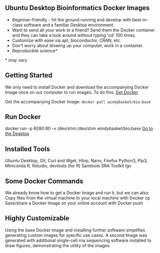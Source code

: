 ## Ubuntu Desktop Bioinformatics Docker Images

- Beginner-friendly - hit the ground running and develop with best-in-class software and a familiar Desktop environment.
- Want to send all your work to a friend? Send them the Docker container and they can take a look around without typing 'cd' 100 times.
- Customize with ease via apt, bioconductor, CRAN, etc.
- Don't worry about blowing up your computer, work in a container.
- Reproducible science*

\* *may vary*

## Getting Started
We only need to install Docker and download the accompanying Docker Image once on our computer to run images. To do this:
[Get Docker](https://docs.docker.com/get-docker/)

Get the accompanying Docker Image:
`docker pull windybasket/bio:base`

## Run Docker
docker run -p 6080:80 -v /dev/shm:/dev/shm windybasket/bio:base
[Go to the Desktop](http://127.0.0.1:6080/)

## Installed Tools
Ubuntu Desktop, Git, Curl and Wget, Htop, Nano, Firefox
Python3, Pip3, Miniconda
R, Rstudio, devtools (for R)
Samtools
SRA Toolkit
Igv

## Some Docker Commands
We already know how to get a Docker Image and run it, but we can also:
Copy files from the virtual machine to your local machine with Docker cp
Save/share a Docker Image on your online account with Docker push

## Highly Customizable
Using the base Docker image and installing further software simplifies generating custom images for specific use cases. A second Image was generated with additional single-cell rna sequencing software installed to draw figures, demonstrating the utility of the images.

